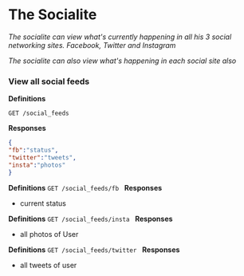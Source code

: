 # The Socialite

*The socialite can view what's currently happening in all his 3 social networking sites.
Facebook, Twitter and Instagram*

*The socialite can also view what's happening in each social site also*

### View all social feeds
**Definitions**

`GET /social_feeds `

**Responses**

```json
{
"fb":"status",
"twitter":"tweets",
"insta":"photos"
}
```

**Definitions**
`GET /social_feeds/fb `
**Responses**
- current status

**Definitions**
`GET /social_feeds/insta `
**Responses**
- all photos of User

**Definitions**
`GET /social_feeds/twitter `
**Responses**
- all tweets of user

